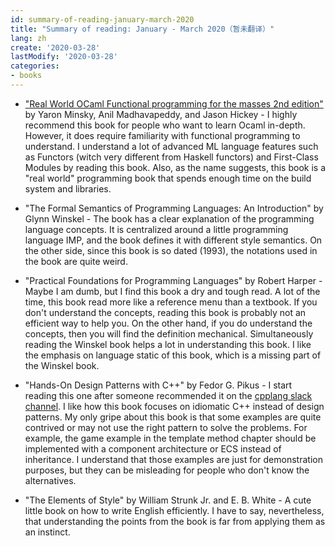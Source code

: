 ```yaml
---
id: summary-of-reading-january-march-2020
title: "Summary of reading: January - March 2020（暂未翻译）"
lang: zh
create: '2020-03-28'
lastModify: '2020-03-28'
categories:
- books
---
```


- ["Real World OCaml Functional programming for the masses 2nd edition"](http://dev.realworldocaml.org/) by Yaron Minsky, Anil Madhavapeddy, and Jason Hickey -
I highly recommend this book for people who want to learn Ocaml in-depth.
However, it does require familiarity with functional programming to understand. I
understand a lot of advanced ML language features such as Functors (witch very different from Haskell functors) and First-Class Modules by reading this book.
Also, as the name suggests, this book is a "real world" programming book that spends enough time on the build system and libraries.

- "The Formal Semantics of Programming Languages: An Introduction" by Glynn Winskel -
The book has a clear explanation of the programming language concepts.
It is centralized around a little programming language IMP, and the book defines it with different style semantics.
On the other side, since this book is so dated (1993), the notations used in the book are quite weird.

- "Practical Foundations for Programming Languages" by Robert Harper -
Maybe I am dumb, but I find this book a dry and tough read.
A lot of the time, this book read more like a reference menu than a textbook.
If you don't understand the concepts, reading this book is probably not an efficient way to help you.
On the other hand, if you do understand the concepts, then you will find the definition mechanical.
Simultaneously reading the Winskel book helps a lot in understanding this book.
I like the emphasis on language static of this book, which is a missing part of the Winskel book.

- "Hands-On Design Patterns with C++" by Fedor G. Pikus -
I start reading this one after someone recommended it on the [cpplang slack channel](https://cpplang.slack.com).
I like how this book focuses on idiomatic C++ instead of design patterns.
My only gripe about this book is that some examples are quite contrived or may not use the right pattern to solve the problems.
For example, the game example in the template method chapter should be implemented with a component architecture or ECS instead of inheritance.
I understand that those examples are just for demonstration purposes, but they can be misleading for people who don't know the alternatives.

- "The Elements of Style" by William Strunk Jr. and E. B. White - A cute little book on how to write English efficiently.
I have to say, nevertheless, that understanding the points from the book is far from applying them as an instinct.
